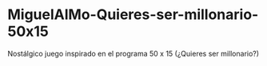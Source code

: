 # MiguelAlMo-Quieres-ser-millonario-50x15
Nostálgico juego inspirado en el programa 50 x 15 (¿Quieres ser millonario?)
